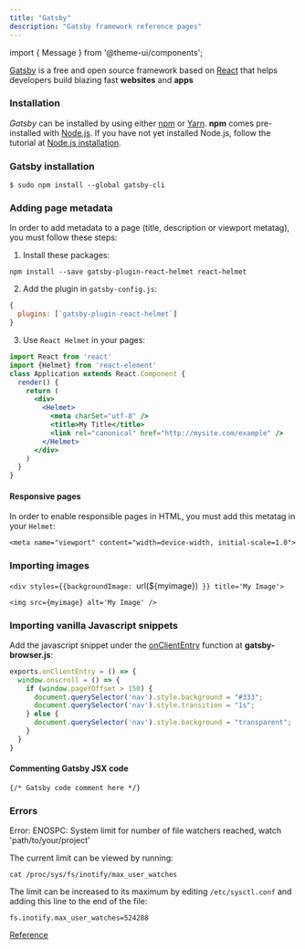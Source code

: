 ```yaml
---
title: "Gatsby"
description: "Gatsby framework reference pages"
---
```

import { Message } from '@theme-ui/components';


[Gatsby](https://www.gatsbyjs.org/) is a free and open source framework based on [React](https://reactjs.org/) that helps developers build blazing fast **websites** and **apps**

### Installation
*Gatsby* can be installed by using either [npm](https://www.npmjs.com/) or [Yarn](https://yarnpkg.com/lang/en/). **npm** comes pre-installed with [Node.js](https://nodejs.org/en/). If you have not yet installed Node.js, follow the tutorial at [Node.js installation](/nodejs).


### Gatsby installation
`$ sudo npm install --global gatsby-cli`

### Adding page metadata
In order to add metadata to a page (title, description or viewport metatag), you must follow these steps:

1. Install these packages:

  `npm install --save gatsby-plugin-react-helmet react-helmet`

2. Add the plugin in `gatsby-config.js`:

```jsx
{
  plugins: [`gatsby-plugin-react-helmet`]
}
```

3. Use `React Helmet` in your pages:

```jsx
import React from 'react'
import {Helmet} from 'react-element'
class Application extends React.Component {
  render() {
    return (
      <div>
        <Helmet>
          <meta charSet="utf-8" />
          <title>My Title</title>
          <link rel="canonical" href="http://mysite.com/example" />
        </Helmet>
      </div>
    )
  }
}
```

#### Responsive pages

In order to enable responsible pages in HTML, you must add this metatag in your `Helmet`:

`<meta name="viewport" content="width=device-width, initial-scale=1.0">`

### Importing images

`<div styles={{backgroundImage: `url(${myimage})` }} title='My Image'>`

`<img src={myimage} alt='My Image' />`

### Importing vanilla Javascript snippets

Add the javascript snippet under the <a href="https://www.gatsbyjs.org/docs/browser-apis/#onClientEntry" target="_black">onClientEntry</a> function at **gatsby-browser.js**:

```js
exports.onClientEntry = () => {
  window.onscroll = () => {
    if (window.pageYOffset > 150) {
      document.querySelector('nav').style.background = "#333";
      document.querySelector('nav').style.transition = "1s";
    } else {
      document.querySelector('nav').style.background = "transparent";
    }
  }
}
```


#### Commenting Gatsby JSX code

`{/* Gatsby code comment here */}`


### Errors

<Message variant='warning'>
Error: ENOSPC: System limit for number of file watchers reached, watch 'path/to/your/project'
</Message>

The current limit can be viewed by running:

`cat /proc/sys/fs/inotify/max_user_watches`

The limit can be increased to its maximum by editing `/etc/sysctl.conf` and adding this line to the end of the file:

`fs.inotify.max_user_watches=524288`

<a href="https://code.visualstudio.com/docs/setup/linux#_visual-studio-code-is-unable-to-watch-for-file-changes-in-this-large-workspace-error-enospc" target="_blank">Reference</a>
